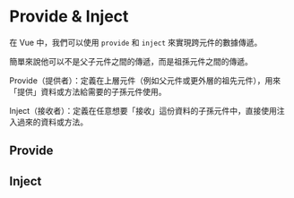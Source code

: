 # Provide & Inject

在 Vue 中，我們可以使用 `provide` 和 `inject` 來實現跨元件的數據傳遞。

簡單來說他可以不是父子元件之間的傳遞，而是祖孫元件之間的傳遞。

Provide（提供者）：定義在上層元件（例如父元件或更外層的祖先元件），用來「提供」資料或方法給需要的子孫元件使用。

Inject（接收者）：定義在任意想要「接收」這份資料的子孫元件中，直接使用注入過來的資料或方法。

## Provide

## Inject
